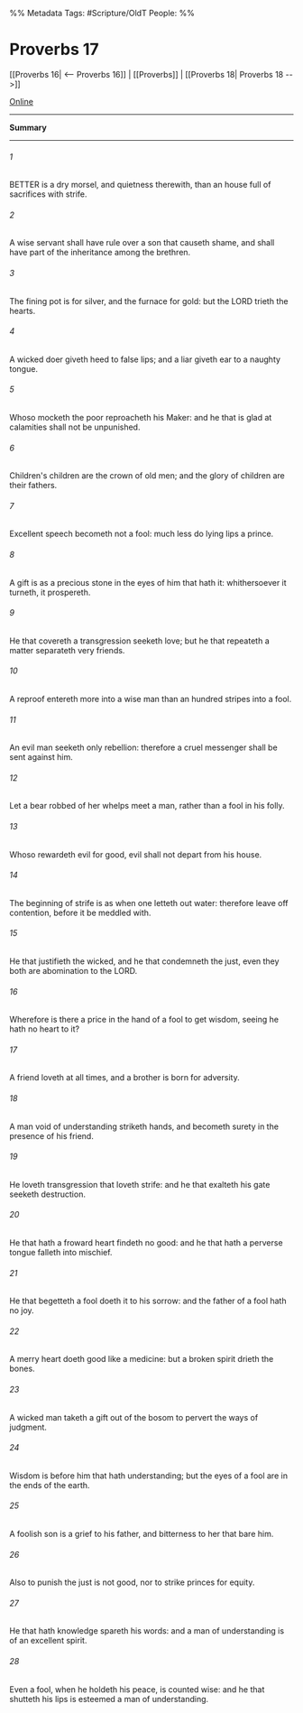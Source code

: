 

%% Metadata
Tags: #Scripture/OldT
People: 
%%
# Proverbs 17
[[Proverbs 16| <-- Proverbs 16]] | [[Proverbs]] | [[Proverbs 18| Proverbs 18 -->]]

[Online](https://churchofjesuschrist.org/study/scriptures/ot/prov/17?lang=eng)

---
__Summary__



---

###### 1
BETTER is a dry morsel, and quietness therewith, than an house full of sacrifices with strife.
###### 2
A wise servant shall have rule over a son that causeth shame, and shall have part of the inheritance among the brethren.
###### 3
The fining pot is for silver, and the furnace for gold: but the LORD trieth the hearts.
###### 4
A wicked doer giveth heed to false lips; and a liar giveth ear to a naughty tongue.
###### 5
Whoso mocketh the poor reproacheth his Maker: and he that is glad at calamities shall not be unpunished.
###### 6
Children's children are the crown of old men; and the glory of children are their fathers.
###### 7
Excellent speech becometh not a fool: much less do lying lips a prince.
###### 8
A gift is as a precious stone in the eyes of him that hath it: whithersoever it turneth, it prospereth.
###### 9
He that covereth a transgression seeketh love; but he that repeateth a matter separateth very friends.
###### 10
A reproof entereth more into a wise man than an hundred stripes into a fool.
###### 11
An evil man seeketh only rebellion: therefore a cruel messenger shall be sent against him.
###### 12
Let a bear robbed of her whelps meet a man, rather than a fool in his folly.
###### 13
Whoso rewardeth evil for good, evil shall not depart from his house.
###### 14
The beginning of strife is as when one letteth out water: therefore leave off contention, before it be meddled with.
###### 15
He that justifieth the wicked, and he that condemneth the just, even they both are abomination to the LORD.
###### 16
Wherefore is there a price in the hand of a fool to get wisdom, seeing he hath no heart to it?
###### 17
A friend loveth at all times, and a brother is born for adversity.
###### 18
A man void of understanding striketh hands, and becometh surety in the presence of his friend.
###### 19
He loveth transgression that loveth strife: and he that exalteth his gate seeketh destruction.
###### 20
He that hath a froward heart findeth no good: and he that hath a perverse tongue falleth into mischief.
###### 21
He that begetteth a fool doeth it to his sorrow: and the father of a fool hath no joy.
###### 22
A merry heart doeth good like a medicine: but a broken spirit drieth the bones.
###### 23
A wicked man taketh a gift out of the bosom to pervert the ways of judgment.
###### 24
Wisdom is before him that hath understanding; but the eyes of a fool are in the ends of the earth.
###### 25
A foolish son is a grief to his father, and bitterness to her that bare him.
###### 26
Also to punish the just is not good, nor to strike princes for equity.
###### 27
He that hath knowledge spareth his words: and a man of understanding is of an excellent spirit.
###### 28
Even a fool, when he holdeth his peace, is counted wise: and he that shutteth his lips is esteemed a man of understanding.



